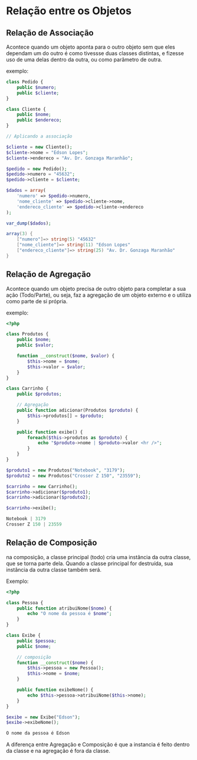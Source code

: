 # Relação entre os Objetos

## Relação de Associação

Acontece quando um objeto aponta para o outro objeto sem que eles dependam um do outro é como tivessse duas classes distintas, e fizesse uso de uma delas dentro da outra, ou como parâmetro de outra.

exemplo: 

```php
class Pedido {
    public $numero;
    public $cliente;
}

class Cliente {
    public $nome;
    public $endereco;
}

// Aplicando a associação

$cliente = new Cliente();
$cliente->nome = "Edson Lopes";
$cliente->endereco = "Av. Dr. Gonzaga Maranhão";

$pedido = new Pedido();
$pedido->numero = "45632";
$pedido->cliente = $cliente;

$dados = array(
    'numero' => $pedido->numero,
    'nome_cliente' => $pedido->cliente->nome,
    'endereco_cliente' => $pedido->cliente->endereco
);

var_dump($dados);
```

```csharp
array(3) { 
    ["numero"]=> string(5) "45632" 
    ["nome_cliente"]=> string(11) "Edson Lopes" 
    ["endereco_cliente"]=> string(25) "Av. Dr. Gonzaga Maranhão" 
}
```

## Relação de Agregação

Acontece quando um objeto precisa de outro objeto para completar a sua ação (Todo/Parte), ou seja, faz a agregação de um objeto externo e o utiliza como parte de si própria.

exemplo:

```php
<?php

class Produtos {
    public $nome;
    public $valor;

    function __construct($nome, $valor) {
        $this->nome = $nome;
        $this->valor = $valor;
    }
}

class Carrinho {
    public $produtos;

    // Agregação
    public function adicionar(Produtos $produto) {
        $this->produtos[] = $produto;
    }

    public function exibe() {
        foreach($this->produtos as $produto) {
            echo "$produto->nome | $produto->valor <hr />";
        }
    }
}

$produto1 = new Produtos("Notebook", "3179");
$produto2 = new Produtos("Crosser Z 150", "23559");

$carrinho = new Carrinho();
$carrinho->adicionar($produto1);
$carrinho->adicionar($produto2);

$carrinho->exibe();

```

```csharp
Notebook | 3179
Crosser Z 150 | 23559
```

## Relação de Composição

na composição, a classe principal (todo) cria uma instância da outra classe, que se torna parte dela. Quando a classe principal for destruída, sua instância da outra classe também será.

Exemplo: 

```php
<?php

class Pessoa {
    public function atribuiNome($nome) {
        echo "O nome da pessoa é $nome";
    }
}

class Exibe {
    public $pessoa;
    public $nome;

    // composição
    function __construct($nome) {
        $this->pessoa = new Pessoa();
        $this->nome = $nome;
    }

    public function exibeNome() {
        echo $this->pessoa->atribuiNome($this->nome);
    }
}

$exibe = new Exibe("Edson");
$exibe->exibeNome();
```

```csharp
O nome da pessoa é Edson
```

A diferença entre Agregação e Composição é que a instancia é feito dentro da classe e na agregação é fora da classe.